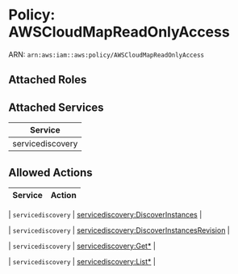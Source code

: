 # Policy: AWSCloudMapReadOnlyAccess

ARN: `arn:aws:iam::aws:policy/AWSCloudMapReadOnlyAccess`

## Attached Roles

## Attached Services

| Service |
|---------|
| servicediscovery |

## Allowed Actions

| Service | Action |
|:-------:|--------|

| `servicediscovery` | [servicediscovery:DiscoverInstances](../actions.md#servicediscovery:discoverinstances) |

| `servicediscovery` | [servicediscovery:DiscoverInstancesRevision](../actions.md#servicediscovery:discoverinstancesrevision) |

| `servicediscovery` | [servicediscovery:Get*](../actions.md#servicediscovery:getall) |

| `servicediscovery` | [servicediscovery:List*](../actions.md#servicediscovery:listall) |
